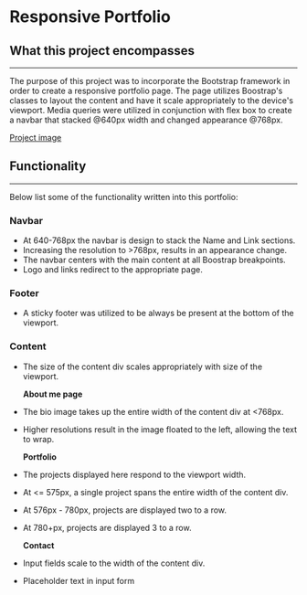 # Responsive Portfolio
## What this project encompasses
---
The purpose of this project was to incorporate the Bootstrap framework in order to create a responsive portfolio page.
The page utilizes Boostrap's classes to layout the content and have it scale appropriately to the device's viewport.
Media queries were utilized in conjunction with flex box to create a navbar that stacked @640px width and changed appearance @768px.

[Project image](https://lh3.googleusercontent.com/IB2RHE8dzxTrNhGKICASZW3obOY7WzXwyZ2IX49EJxtixmCOdEzQNSrq0DOae3bdxaEXPBhZLfhtGlvJdWuuHWXw_oiuY1cS_Bfa8rOhDBG3Z4SGCZpbQJoNEDBQPTk7ttBlT2ldkD8SLmeqkeGadAS6A_nQIWQ8KVzkdtEMTaJYD4bHsOnTAUtH5xWSbtoM8HvcxTMBBk4gyAatnGmTt10fDIWBfWfeu55H9hsfQ-j__JnsRFRtRD9GgzsG7cvBuq-uJcyU2cthTWKYCG2arXUdQqhWF1vqD4UF3qnE_yPUHjULMXuDKGkvhl1PNrZIsH9qGA-2FhqZ3K7qiykrhLhwEEGlJ6iI3_A24w-Emw4AMTvwjwAwLvF-U78T1pxnRhhvIFN8NwwsBopOcv3cquIccAJyGrYMmu5HVLL0zgernNiY7QujtzlqQuJxdEUoGRoXB3wxWXZQYDb88zUWnFQ4VUo_fszJkT8eOgME1HjUnFyvQgnXDtY8Ag8sXPqx0JZh4di6aQA40XMWXpLPKhNzpAoE5m95mVHGYSjz2TfYfSaEd6fSexxISs7b1zy2rWD1-SZxP7SjT0y_lu6__B-9Xm6K2W5SP0Pnkss1XghTjnCO8fbfxFXXUzI5DcDTTo3J0vXcbCK7dqFdCSnXcklFcCPT0MXVRsdzSFP8AI7DWtr7Hmd2-1X3=w618-h854-no)
## Functionality
---
Below list some of the functionality written into this portfolio:

### Navbar
- At 640-768px the navbar is design to stack the Name and Link sections.
- Increasing the resolution to >768px, results in an appearance change.
- The navbar centers with the main content at all Boostrap breakpoints.
- Logo and links redirect to the appropriate page.

### Footer
- A sticky footer was utilized to be always be present at the bottom of the viewport.

### Content
- The size of the content div scales appropriately with size of the viewport.

   **About me page**
- The bio image takes up the entire width of the content div at <768px.
- Higher resolutions result in the image floated to the left, allowing the text to wrap.

   **Portfolio**
- The projects displayed here respond to the viewport width.
- At <= 575px, a single project spans the entire width of the content div.
- At 576px - 780px, projects are displayed two to a row.
- At 780+px, projects are displayed 3 to a row.

   **Contact**
- Input fields scale to the width of the content div.
- Placeholder text in input form

